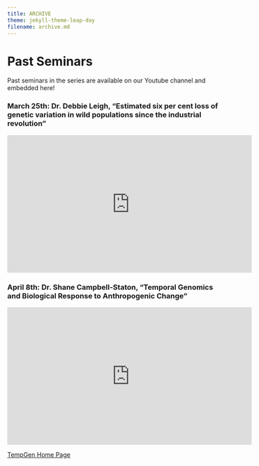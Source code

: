 ```yaml
---
title: ARCHIVE
theme: jekyll-theme-leap-day
filename: archive.md
---
```


# Past Seminars

Past seminars in the series are available on our Youtube channel and embedded here!

### March 25th: Dr. Debbie Leigh, “Estimated six per cent loss of genetic variation in wild populations since the industrial revolution”

<iframe width="560" height="315" src="https://www.youtube.com/embed/IXrH_OvfJoQ" frameborder="0" allow="autoplay; encrypted-media" allowfullscreen></iframe>

### April 8th: Dr. Shane Campbell-Staton, “Temporal Genomics and Biological Response to Anthropogenic Change”

<iframe width="560" height="315" src="https://www.youtube.com/embed/JGy8r09OniM" frameborder="0" allow="autoplay; encrypted-media" allowfullscreen></iframe>



[TempGen Home Page](https://tempgenomics-rcn.github.io/website/)
